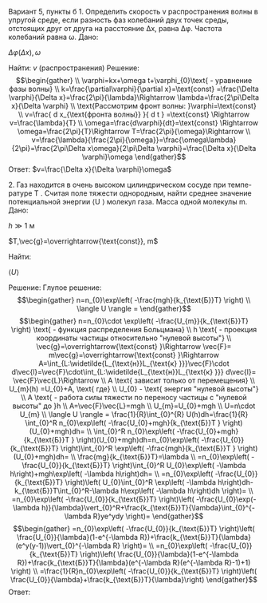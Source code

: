 ﻿Вариант 5, пункты б
1\. Определить скорость v распространения волны в упругой среде, если
разность фаз колебаний двух точек среды, отстоящих друг от друга на
расстояние ∆x, равна ∆φ. Частота колебаний равна ω.
Дано:

$\Delta\varphi(\Delta x),\omega$

Найти:
$v$ (распространения)
Решение:
$$\begin{gather} 
\\
\varphi=kx+\omega t+\varphi_{0}\text{ - уравнение фазы волны} 
\\
k=\frac{\partial\varphi}{\partial x}=\text{const} =\frac{\Delta \varphi}{\Delta x}=\frac{2\pi}{\lambda}\Rightarrow \lambda=\frac{2\pi\Delta x}{\Delta \varphi} 
\\
\text{Рассмотрим фронт волны: }\varphi=\text{const}  
\\
v=\frac{ d x_{\text{фронта волны}} }{ d t } =\text{const} \Rightarrow v=\frac{\lambda}{T} 
\\
\omega=\frac{d\varphi}{dt}=\text{const} \Rightarrow \omega=\frac{2\pi}{T}\Rightarrow T=\frac{2\pi}{\omega}\Rightarrow  
\\
v=\frac{\lambda}{\frac{2\pi}{\omega}}=\frac{\omega\lambda}{2\pi}=\frac{2\pi\Delta x\omega}{2\pi\Delta \varphi}=\frac{\Delta x}{\Delta \varphi}\omega 
\end{gather}$$
Ответ: 
$v=\frac{\Delta x}{\Delta \varphi}\omega$

2\. Газ находится в очень высоком цилиндрическом сосуде при темпе-
ратуре T . Считая поле тяжести однородным, найти среднее значение
потенциальной энергии ⟨U ⟩ молекул газа. Масса одной молекулы m.
Дано:

$h\gg1$
 м

$T,\vec{g}=\overrightarrow{\text{const}}, m$

Найти:

$\langle U \rangle$

Решение:
Глупое решение:
$$\begin{gather}
n=n_{0}\exp\left( -\frac{mgh}{k_{\text{Б}}T} \right) 
\\
\langle U \rangle =
\end{gather}$$
$$\begin{gather}
n=n_{0}\cdot \exp\left( -\frac{U_{m}}{k_{\text{Б}}T} \right) \text{ - функция распределения Больцмана} 
\\
h \text{ - проекция координаты частицы относительно "нулевой высоты"} 
\\
\vec{g}=\overrightarrow{\text{const} }\Rightarrow \vec{F}= m\vec{g}=\overrightarrow{\text{const} }\Rightarrow A=\int_{L:\widetilde{L_{\text{н}}L_{\text{к} }}}\vec{F}\cdot d\vec{l}=\vec{F}\cdot\int_{L:\widetilde{L_{\text{н}}L_{\text{к} }}} d\vec{l}= \vec{F}\vec{L}\Rightarrow  
\\
A \text{ зависит только от перемещения}
\\
U_{m}(h) =U_{0}+A, \text{ где} 
\\
U_{0} - \text{ энергия "нулевой высоты"} 
\\
A \text{ - работа силы тяжести по переносу частицы с "нулевой высоты" до }h 
\\
A=\vec{F}\vec{L}=mgh 
\\
U_{m}=U_{0}+mgh  
\\
U=n\cdot U_{m}
\\
\langle U \rangle = \frac{1}{R}\int_{0}^{R} U(h)dh=\frac{1}{R}  \int_{0}^R n_{0}\exp\left( -\frac{U_{0}+mgh}{k_{\text{Б}}T } \right)(U_{0}+mgh)dh= 
\\
\int_{0}^R n_{0}\exp\left( -\frac{U_{0}+mgh}{k_{\text{Б}}T } \right)(U_{0}+mgh)dh=n_{0}\exp\left( -\frac{U_{0}}{k_{\text{Б}}T} \right)\int_{0}^R \exp\left( -\frac{mgh}{k_{\text{Б}}T } \right)(U_{0}+mgh)dh=  
\\
\frac{mg}{k_{\text{Б}}T}=\lambda
\\
=n_{0}\exp\left( -\frac{U_{0}}{k_{\text{Б}}T} \right)\int_{0}^R U_{0}\exp\left( -\lambda h\right)+mgh\exp\left( -\lambda h\right)dh= 
\\
=n_{0}\exp\left( -\frac{U_{0}}{k_{\text{Б}}T} \right)\left( U_{0}\int_{0}^R \exp\left( -\lambda h\right)dh-k_{\text{Б}}T\int_{0}^R-\lambda h\exp\left( -\lambda h\right)dh \right)= 
\\
=n_{0}\exp\left( -\frac{U_{0}}{k_{\text{Б}}T} \right)\left( -\frac{U_{0}\exp(-\lambda h)}{\lambda}\vert_{0}^R+\frac{k_{\text{Б}}T}{\lambda}\int_{0}^{-\lambda R}ye^ydy \right)= 
\end{gather}$$
$$\begin{gather}
=n_{0}\exp\left( -\frac{U_{0}}{k_{\text{Б}}T} \right)\left( \frac{U_{0}}{\lambda}(1-e^{-\lambda R})+\frac{k_{\text{Б}}T}{\lambda}(e^y(y-1))\vert_{0}^{-\lambda R}  \right)= 
\\
=n_{0}\exp\left( -\frac{U_{0}}{k_{\text{Б}}T} \right)\left( \frac{U_{0}}{\lambda}(1-e^{-\lambda R})+\frac{k_{\text{Б}}T}{\lambda}(e^{-\lambda R}(e^{-\lambda R}-1)+1) \right) 
\\
=\frac{1}{R}n_{0}\exp\left( -\frac{U_{0}}{k_{\text{Б}}T} \right)\left( \frac{U_{0}}{\lambda}+\frac{k_{\text{Б}}T}{\lambda}\right)
\end{gather}$$
Ответ:





























